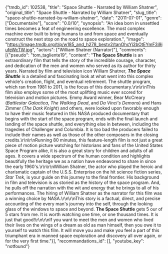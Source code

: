 {"tmdb_id": 102538, "title": "Space Shuttle - Narrated by William Shatner", "original_title": "Space Shuttle - Narrated by William Shatner", "slug_title": "space-shuttle-narrated-by-william-shatner", "date": "2011-07-01", "genre": ["Documentaire"], "score": "0.0/10", "synopsis": "An idea born in unsettled times becomes a feat of engineering excellence. The most complex machine ever built to bring humans to and from space and eventually construct the next stop on the road to space exploration.", "image": "https://image.tmdb.org/t/p/w185_and_h278_bestv2/tanOhcYj2bOtEYmF3i9jufeWcTW.jpg", "actors": ["William Shatner (Narrator)"], "comments": [{"pseudo": "tom_tagliente19", "content": "**The Space Shuttle** is an extraordinary film that tells the story of the incredible courage, character, and dedication of the men and women who served as its author for thirty years. Narrated by film and television icon William Shatner, _**The Space Shuttle**_ is a detailed and fascinating look at what went into this complex vehicle's creation, flight, and eventual retirement. The shuttle program, which ran from 1981 to 2011, is the focus of this documentary.\r\n\r\nThis film also employs some of the most uplifting music ever scored for television and motion pictures. Emmy Award winner, Bear McCreary (_Battlestar Galactica_, _The Walking Dead_, and _Da Vinci's Demons_) and Hans Zimmer (_The Dark Knight_) and others, were looked upon favorably enough to have their music featured in this NASA produced documentary that begins with the start of the space program, ends with the final launch and landing of the space shuttle, and everything else in between, including the tragedies of Challenger and Columbia. It is too bad the producers failed to include their names as well as those of the other composers in the closing credits.\r\n\r\nRunning 80 minutes, this feature-length film is not just a great piece of motion picture watching for historians and fans of the United States Space Program alike, it is also a great story for children and adults of all ages. It covers a wide spectrum of the human condition and highlights beautifully the heritage we as a nation have endeavored to share in since the early 1960's.\r\n\r\nWilliam Shatner, the actor who played the heroic and charismatic captain of the U.S.S. Enterprise on the hit science fiction series, _Star Trek_, is your guide on this journey to the final frontier. His background in film and television is as storied as the history of the space program. And, he pulls off the narration with the wit and energy that he brings to all of his performances. The hiring of William Shatner as the narrator for this film was a winning choice by NASA.\r\n\r\nThis story is a factual, direct, and precise accounting of the every man's journey into the self, through the looking glass of the windows to space and beyond. **The Space Shuttle** gets 5 our of 5 stars from me. It is worth watching one time, or one thousand times. It is just that good!\r\n\r\nIf you want to meet the men and women who lived their lives on the wings of a dream as old as man himself, then you owe it to yourself to watch this film. It will move you and make you feel a part of this triumphant era in manned space exploration and discovery all over again, or for the very first time."}], "recommandations_id": [], "youtube_key": "notfound"}